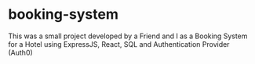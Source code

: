 # booking-system

This was a small project developed by a Friend and I
as a Booking System for a Hotel using ExpressJS, React,
SQL and Authentication Provider (Auth0)